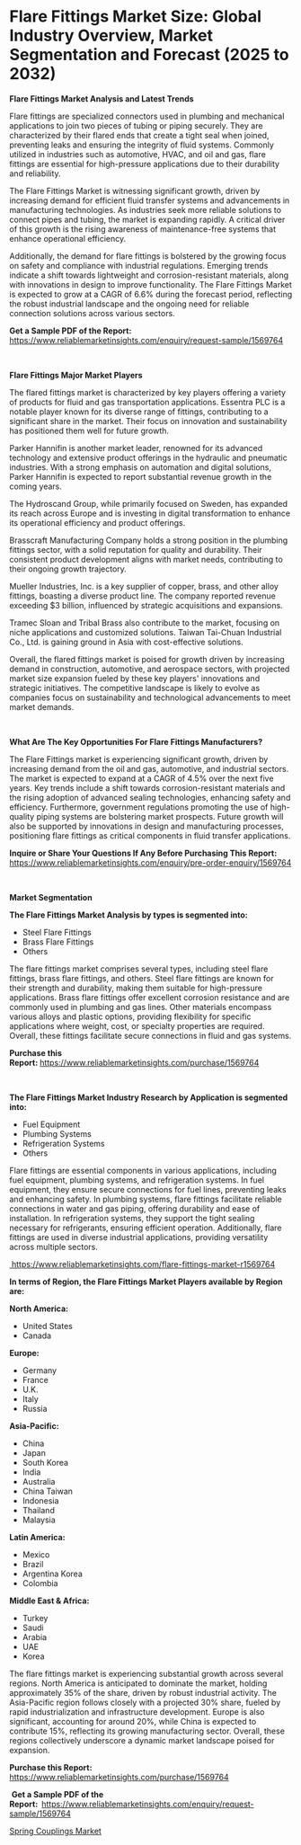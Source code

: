 <p><h1>Flare Fittings Market Size: Global Industry Overview, Market Segmentation and Forecast (2025 to 2032)</h1></p><p><strong>Flare Fittings Market Analysis and Latest Trends</strong></p>
<p><p>Flare fittings are specialized connectors used in plumbing and mechanical applications to join two pieces of tubing or piping securely. They are characterized by their flared ends that create a tight seal when joined, preventing leaks and ensuring the integrity of fluid systems. Commonly utilized in industries such as automotive, HVAC, and oil and gas, flare fittings are essential for high-pressure applications due to their durability and reliability.</p><p>The Flare Fittings Market is witnessing significant growth, driven by increasing demand for efficient fluid transfer systems and advancements in manufacturing technologies. As industries seek more reliable solutions to connect pipes and tubing, the market is expanding rapidly. A critical driver of this growth is the rising awareness of maintenance-free systems that enhance operational efficiency.</p><p>Additionally, the demand for flare fittings is bolstered by the growing focus on safety and compliance with industrial regulations. Emerging trends indicate a shift towards lightweight and corrosion-resistant materials, along with innovations in design to improve functionality. The Flare Fittings Market is expected to grow at a CAGR of 6.6% during the forecast period, reflecting the robust industrial landscape and the ongoing need for reliable connection solutions across various sectors.</p></p>
<p><strong>Get a Sample PDF of the Report:&nbsp;</strong> <a href="https://www.reliablemarketinsights.com/enquiry/request-sample/1569764?utm_campaign=2183&utm_medium=2&utm_source=Github&utm_content=ia&utm_term=25032025&utm_id=flare-fittings">https://www.reliablemarketinsights.com/enquiry/request-sample/1569764</a></p>
<p>&nbsp;</p>
<p><strong>Flare Fittings Major Market Players</strong></p>
<p><p>The flared fittings market is characterized by key players offering a variety of products for fluid and gas transportation applications. Essentra PLC is a notable player known for its diverse range of fittings, contributing to a significant share in the market. Their focus on innovation and sustainability has positioned them well for future growth.</p><p>Parker Hannifin is another market leader, renowned for its advanced technology and extensive product offerings in the hydraulic and pneumatic industries. With a strong emphasis on automation and digital solutions, Parker Hannifin is expected to report substantial revenue growth in the coming years.</p><p>The Hydroscand Group, while primarily focused on Sweden, has expanded its reach across Europe and is investing in digital transformation to enhance its operational efficiency and product offerings.</p><p>Brasscraft Manufacturing Company holds a strong position in the plumbing fittings sector, with a solid reputation for quality and durability. Their consistent product development aligns with market needs, contributing to their ongoing growth trajectory.</p><p>Mueller Industries, Inc. is a key supplier of copper, brass, and other alloy fittings, boasting a diverse product line. The company reported revenue exceeding $3 billion, influenced by strategic acquisitions and expansions.</p><p>Tramec Sloan and Tribal Brass also contribute to the market, focusing on niche applications and customized solutions. Taiwan Tai-Chuan Industrial Co., Ltd. is gaining ground in Asia with cost-effective solutions.</p><p>Overall, the flared fittings market is poised for growth driven by increasing demand in construction, automotive, and aerospace sectors, with projected market size expansion fueled by these key players' innovations and strategic initiatives. The competitive landscape is likely to evolve as companies focus on sustainability and technological advancements to meet market demands.</p></p>
<p>&nbsp;</p>
<p><strong>What Are The Key Opportunities For Flare Fittings Manufacturers?</strong></p>
<p><p>The Flare Fittings market is experiencing significant growth, driven by increasing demand from the oil and gas, automotive, and industrial sectors. The market is expected to expand at a CAGR of 4.5% over the next five years. Key trends include a shift towards corrosion-resistant materials and the rising adoption of advanced sealing technologies, enhancing safety and efficiency. Furthermore, government regulations promoting the use of high-quality piping systems are bolstering market prospects. Future growth will also be supported by innovations in design and manufacturing processes, positioning flare fittings as critical components in fluid transfer applications.</p></p>
<p><strong>Inquire or Share Your Questions If Any Before Purchasing This Report:</strong> <a href="https://www.reliablemarketinsights.com/enquiry/pre-order-enquiry/1569764?utm_campaign=2183&utm_medium=2&utm_source=Github&utm_content=ia&utm_term=25032025&utm_id=flare-fittings">https://www.reliablemarketinsights.com/enquiry/pre-order-enquiry/1569764</a></p>
<p>&nbsp;</p>
<p><strong>Market Segmentation</strong></p>
<p><strong>The Flare Fittings Market Analysis by types is segmented into:</strong></p>
<p><ul><li>Steel Flare Fittings</li><li>Brass Flare Fittings</li><li>Others</li></ul></p>
<p><p>The flare fittings market comprises several types, including steel flare fittings, brass flare fittings, and others. Steel flare fittings are known for their strength and durability, making them suitable for high-pressure applications. Brass flare fittings offer excellent corrosion resistance and are commonly used in plumbing and gas lines. Other materials encompass various alloys and plastic options, providing flexibility for specific applications where weight, cost, or specialty properties are required. Overall, these fittings facilitate secure connections in fluid and gas systems.</p></p>
<p><strong>Purchase this Report:&nbsp;</strong><a href="https://www.reliablemarketinsights.com/purchase/1569764?utm_campaign=2183&utm_medium=2&utm_source=Github&utm_content=ia&utm_term=25032025&utm_id=flare-fittings">https://www.reliablemarketinsights.com/purchase/1569764</a></p>
<p>&nbsp;</p>
<p><strong>The Flare Fittings Market Industry Research by Application is segmented into:</strong></p>
<p><ul><li>Fuel Equipment</li><li>Plumbing Systems</li><li>Refrigeration Systems</li><li>Others</li></ul></p>
<p><p>Flare fittings are essential components in various applications, including fuel equipment, plumbing systems, and refrigeration systems. In fuel equipment, they ensure secure connections for fuel lines, preventing leaks and enhancing safety. In plumbing systems, flare fittings facilitate reliable connections in water and gas piping, offering durability and ease of installation. In refrigeration systems, they support the tight sealing necessary for refrigerants, ensuring efficient operation. Additionally, flare fittings are used in diverse industrial applications, providing versatility across multiple sectors.</p></p>
<p><a href="https://www.reliablemarketinsights.com/flare-fittings-market-r1569764?utm_campaign=2183&utm_medium=2&utm_source=Github&utm_content=ia&utm_term=25032025&utm_id=flare-fittings">&nbsp;https://www.reliablemarketinsights.com/flare-fittings-market-r1569764</a></p>
<p><strong>In terms of Region, the Flare Fittings Market Players available by Region are:</strong></p>
<p>
    <p> <strong> North America: </strong>
        <ul>
            <li>United States</li>
            <li>Canada</li>
        </ul>
        </p> 
    <p> <strong> Europe: </strong>
        <ul>
            <li>Germany</li>
            <li>France</li>
            <li>U.K.</li>
            <li>Italy</li>
            <li>Russia</li>
        </ul>
        </p> 
    <p> <strong> Asia-Pacific: </strong>
        <ul>
            <li>China</li>
            <li>Japan</li>
            <li>South Korea</li>
            <li>India</li>
            <li>Australia</li>
            <li>China Taiwan</li>
            <li>Indonesia</li>
            <li>Thailand</li>
            <li>Malaysia</li>
        </ul>
        </p> 
    <p> <strong> Latin America: </strong>
        <ul>
            <li>Mexico</li>
            <li>Brazil</li>
            <li>Argentina Korea</li>
            <li>Colombia</li>
        </ul>
        </p> 
    <p> <strong> Middle East & Africa: </strong>
        <ul>
            <li>Turkey</li>
            <li>Saudi</li>
            <li>Arabia</li>
            <li>UAE</li>
            <li>Korea</li>
        </ul>
    </p>
    </p>
<p><p>The flare fittings market is experiencing substantial growth across several regions. North America is anticipated to dominate the market, holding approximately 35% of the share, driven by robust industrial activity. The Asia-Pacific region follows closely with a projected 30% share, fueled by rapid industrialization and infrastructure development. Europe is also significant, accounting for around 20%, while China is expected to contribute 15%, reflecting its growing manufacturing sector. Overall, these regions collectively underscore a dynamic market landscape poised for expansion.</p></p>
<p><strong>Purchase this Report: </strong><a href="https://www.reliablemarketinsights.com/purchase/1569764?utm_campaign=2183&utm_medium=2&utm_source=Github&utm_content=ia&utm_term=25032025&utm_id=flare-fittings">https://www.reliablemarketinsights.com/purchase/1569764</a></p>
<p>&nbsp;<strong>Get a Sample PDF of the Report:&nbsp;&nbsp;</strong><a href="https://www.reliablemarketinsights.com/enquiry/request-sample/1569764?utm_campaign=2183&utm_medium=2&utm_source=Github&utm_content=ia&utm_term=25032025&utm_id=flare-fittings">https://www.reliablemarketinsights.com/enquiry/request-sample/1569764</a></p>
<p><strong></strong></p>
<p><p><a href="https://github.com/SanjidaKhan901/Market-Research-Report-List-2/blob/main/spring-couplings-market.md?utm_campaign=2183&utm_medium=2&utm_source=Github&utm_content=ia&utm_term=25032025&utm_id=flare-fittings">Spring Couplings Market</a></p></p>